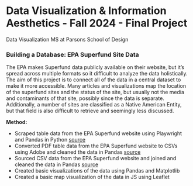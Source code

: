 # Data Visualization & Information Aesthetics - Fall 2024 - Final Project

Data Visualization MS at Parsons School of Design

### Building a Database: EPA Superfund Site Data

The EPA makes Superfund data publicly available on their website, but it’s spread across multiple formats so it difficult to analyze the data holistically. The aim of this project is to connect all of the data in a central dataset to make it more accessible. Many articles and visualizations map the location of the superfund sites and the status of the site, but usually not the media and contaminants of that site, possibly since the data is separate. Additionally, a number of sites are classified as a Native American Entity, but that field is also difficult to retrieve and seemingly less discussed.

**Method:**

- Scraped table data from the EPA Superfund website using Playwright and Pandas in Python [source](https://cumulis.epa.gov/supercpad/Cursites/srchsites.cfm)
- Converted PDF table data from the EPA Superfund website to CSVs using Adobe and cleaned the data in Pandas [source](https://www.epa.gov/superfund/superfund-data-and-reports)
- Sourced CSV data from the EPA Superfund website and joined and cleaned the data in Pandas [source](https://www.epa.gov/superfund/superfund-data-and-reports)
- Created basic visualizations of the data using Pandas and Matplotlib
- Created a basic map visualization of the data in JS using Leaflet
